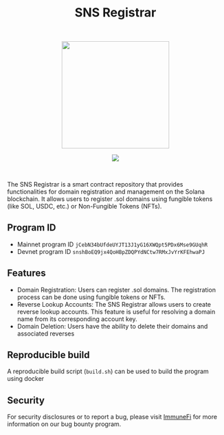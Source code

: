 <h1 align="center">SNS Registrar</h1>
<br />
<p align="center">
<img width="250" src="https://i.imgur.com/XkeyxdG.png"/>
</p>
<p align="center">
<a href="https://twitter.com/sns">
<img src="https://img.shields.io/twitter/url?label=SNS&style=social&url=https%3A%2F%2Ftwitter.com%2Fsns">
</a>
</p>
<br />

The SNS Registrar is a smart contract repository that provides functionalities for domain registration and management on the Solana blockchain. It allows users to register .sol domains using fungible tokens (like SOL, USDC, etc.) or Non-Fungible Tokens (NFTs).

## Program ID

- Mainnet program ID `jCebN34bUfdeUYJT13J1yG16XWQpt5PDx6Mse9GUqhR`
- Devnet program ID `snshBoEQ9jx4QoHBpZDQPYdNCtw7RMxJvYrKFEhwaPJ`

## Features

- Domain Registration: Users can register .sol domains. The registration process can be done using fungible tokens or NFTs.
- Reverse Lookup Accounts: The SNS Registrar allows users to create reverse lookup accounts. This feature is useful for resolving a domain name from its corresponding account key.
- Domain Deletion: Users have the ability to delete their domains and associated reverses

## Reproducible build

A reproducible build script (`build.sh`) can be used to build the program using docker

## Security

For security disclosures or to report a bug, please visit [ImmuneFi](https://immunefi.com/bounty/sns/) for more information on our bug bounty program.
